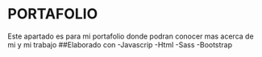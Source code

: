 # PORTAFOLIO
Este apartado es para mi portafolio donde podran conocer mas acerca de mi y mi trabajo
##Elaborado con 
-Javascrip
-Html
-Sass
-Bootstrap 

